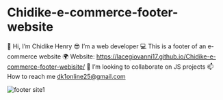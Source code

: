 # Chidike-e-commerce-footer-website 
👋 Hi, I’m Chidike Henry 
😎 I’m a web developer 
💻 This is a footer of an e-commerce website 
🌍 Website: https://lacegiovanni17.github.io/Chidike-e-commerce-footer-webisite/
💞️ I’m looking to collaborate on JS projects 
📫 How to reach me dk1online25@gmail.com

![footer site1](https://user-images.githubusercontent.com/30509335/187559786-ecf40964-e2e9-419a-a815-473c3b759c52.PNG)
